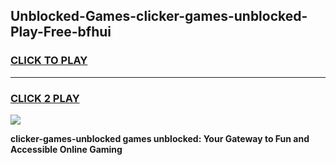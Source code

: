 
## Unblocked-Games-clicker-games-unblocked-Play-Free-bfhui
<h3>
<a href="https://premium76.site?title=clicker-games-unblocked&ref=10A">CLICK TO PLAY</a></h3>
<hr>

<h3>
<a href="https://premium76.site?title=clicker-games-unblocked&ref=10A">CLICK 2 PLAY</a>
  
</h3>

<a href="https://premium76.site?title=clicker-games-unblocked&ref=10A"><img src="https://clearcache.store/games.png"></a>


**clicker-games-unblocked games unblocked: Your Gateway to Fun and Accessible Online Gaming**
